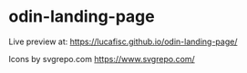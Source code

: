 # odin-landing-page
Live preview at:
https://lucafisc.github.io/odin-landing-page/

Icons by svgrepo.com
https://www.svgrepo.com/
